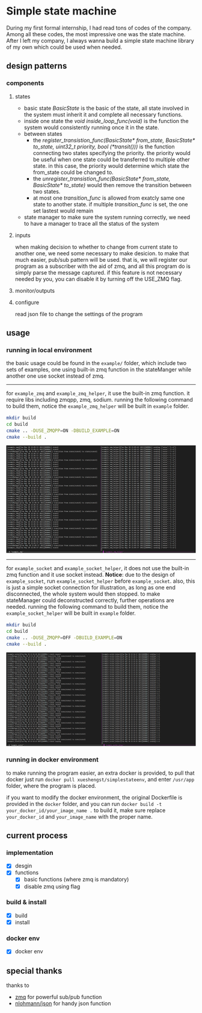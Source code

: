 # Simple state machine

During my first formal internship, I had read tons of codes of the company. Among all these codes, the most impressive one was the state machine. After I left my company, I always wanna build a simple state machine library of my own which could be used when needed.

## design patterns

### components

1. states
    <!-- the build blocks of the program -->
    - basic state
        *BasicState* is the basic of the state, all state involved in the system must inherit it and complete all necessary functions.
    - inside one state
        the *void inside_loop_func(void)* is the function the system would consistently running once it in the state.
    - between states
        - the *register_transistion_func(BasicState\* from_state, BasicState\* to_state, uint32_t priority, bool (\*transit()))* is the function connecting two states specifying the priority. the priority would be useful when one state could be transferred to multiple other state. in this case, the priority would determine which state the from_state could be changed to.
        - the *unregister_transistion_func(BasicState\* from_state, BasicState\* to_state)* would then remove the transition between two states.
        - at most one *transition_func* is allowed from exatcly same one state to another state. if multiple *transition_func* is set, the one set lastest would remain
    - state manager
        to make sure the system running correctly, we need to have a manager to trace all the status of the system

2. inputs
    <!-- how system detect the input to change its state -->
    when making decision to whether to change from current state to another one, we need some necessary to make desicion. to make that much easier, pub/sub pattern will be used. that is, we will register our program as a subscriber with the aid of zmq, and all this program do is simply parse the message captured. if this feature is not necessary needed by you, you can disable it by turning off the USE_ZMQ flag.

3. monitor/outputs
    <!--  how others outside the system could find the state of the current system -->

4. configure
    <!--  how the program could start up with required settings -->
    read json file to change the settings of the program

## usage

### running in local environment

the basic usage could be found in the `example/` folder, which include two sets of examples, one using built-in zmq function in the stateManger while another one use socket instead of zmq.

---

for `example_zmq` and `example_zmq_helper`, it use the built-in zmq function. it require libs including zmqpp, zmq, sodium.
running the following command to build them, notice the `example_zmq_helper` will be built in `example` folder.
```bash
mkdir build
cd build
cmake .. -DUSE_ZMQPP=ON -DBUILD_EXAMPLE=ON
cmake --build .
```
![example_zmq result](Assets/imgs/example_zmq.png)

---

for `example_socket` and `example_socket_helper`, it does not use the built-in zmq function and it use socket instead.
**Notice**: due to the design of `example_socket`, run `example_socket_helper` before `example_socket`. also, this is just a simple socket connection for illustration, as long as one end disconnected, the whole system would then stopped. to make stateManager could deconstructed correctly, further operations are needed.
running the following command to build them, notice the `example_socket_helper` will be built in `example` folder.
```bash
mkdir build
cd build
cmake .. -DUSE_ZMQPP=OFF -DBUILD_EXAMPLE=ON
cmake --build .
```
![example_socket result](Assets/img/../imgs/example_socket.png)

### running in docker environment

to make running the program easier, an extra docker is provided, to pull that docker just run `docker pull xueshengst/simplestateenv`, and enter `/usr/app` folder, where the program is placed.

if you want to modify the docker environment, the original Dockerfile is provided in the `docker` folder, and you can run `docker build -t your_docker_id/your_image_name .` to build it, make sure replace `your_docker_id` and `your_image_name` with the proper name.

## current process

### implementation
- [x] desgin
- [x] functions
  - [x] basic functions (where zmq is mandatory)
  - [x] disable zmq using flag

### build & install
- [x] build
- [x] install

### docker env
- [x] docker env

## special thanks

thanks to 
  - [zmq](https://zeromq.org/) for powerful sub/pub function
  - [nlohmann/json](https://github.com/nlohmann/json) for handy json function
